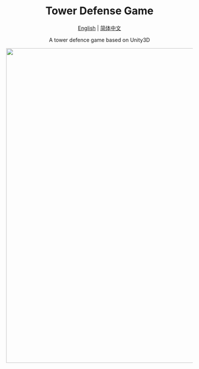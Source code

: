 # <div align="center">Tower Defense Game</div>

<div align="center">

  [English](README.md) | [简体中文](README.zh-CN.md)

A tower defence game based on Unity3D
  <p>
      <img width="850" src="https://user-images.githubusercontent.com/71301342/210209694-1ad91647-6377-4b7c-820e-5aaef8930e1d.png">
  </p>

</div>
